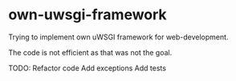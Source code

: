 # own-uwsgi-framework

Trying to implement own uWSGI framework for web-development.

The code is not efficient as that was not the goal.

TODO:
Refactor code
Add exceptions
Add tests 


 
